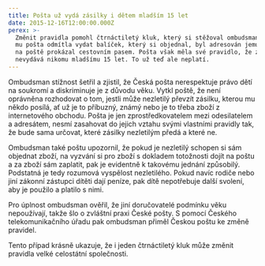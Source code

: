 ```yaml
---
title: Pošta už vydá zásilky i dětem mladším 15 let
date: 2015-12-16T12:00:00.000Z
perex: >-
  Změnit pravidla pomohl čtrnáctiletý kluk, který si stěžoval ombudsmanovi, že
  mu pošta odmítla vydat balíček, který si objednal, byl adresován jemu a on se
  na poště prokázal cestovním pasem. Pošta však měla své pravidlo, že zásilky
  nevydává nikomu mladšímu 15 let. To už teď ale neplatí.
---
```




Ombudsman stížnost šetřil a zjistil, že Česká pošta nerespektuje právo dětí na soukromí a diskriminuje je z důvodu věku. Vytkl poště, že není oprávněna rozhodovat o tom, jestli může nezletilý převzít zásilku, kterou mu někdo posílá, ať už je to příbuzný, známý nebo je to třeba zboží z internetového obchodu. Pošta je jen zprostředkovatelem mezi odesilatelem a adresátem, nesmí zasahovat do jejich vztahu svými vlastními pravidly tak, že bude sama určovat, které zásilky nezletilým předá a které ne.



Ombudsman také poštu upozornil, že pokud je nezletilý schopen si sám objednat zboží, na vyzvání si pro zboží s dokladem totožnosti dojít na poštu a za zboží sám zaplatit, pak je evidentně k takovému jednání způsobilý. Podstatná je tedy rozumová vyspělost nezletilého. Pokud navíc rodiče nebo jiní zákonní zástupci dítěti dají peníze, pak dítě nepotřebuje další svolení, aby je použilo a platilo s nimi.



Pro úplnost ombudsman ověřil, že jiní doručovatelé podmínku věku nepoužívají, takže šlo o zvláštní praxi České pošty. S pomocí Českého telekomunikačního úřadu pak ombudsman přiměl Českou poštu ke změně pravidel.



Tento případ krásně ukazuje, že i jeden čtrnáctiletý kluk může změnit pravidla velké celostátní společnosti.


